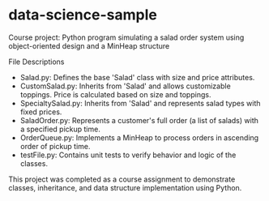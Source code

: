 # data-science-sample
Course project: Python program simulating a salad order system using object-oriented design and a MinHeap structure

File Descriptions
- Salad.py: Defines the base 'Salad' class with size and price attributes.
- CustomSalad.py: Inherits from 'Salad' and allows customizable toppings. Price is calculated based on size and toppings.
- SpecialtySalad.py: Inherits from 'Salad' and represents salad types with fixed prices.
- SaladOrder.py: Represents a customer's full order (a list of salads) with a specified pickup time.
- OrderQueue.py: Implements a MinHeap to process orders in ascending order of pickup time.
- testFile.py: Contains unit tests to verify behavior and logic of the classes.

This project was completed as a course assignment to demonstrate classes, inheritance, and data structure implementation using Python.



